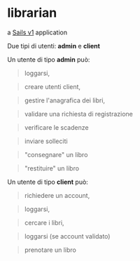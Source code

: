 # librarian

a [Sails v1](https://sailsjs.com) application


Due tipi di utenti: **admin** e **client**

Un utente di tipo **admin** può: 

>loggarsi, 

>creare utenti client, 

>gestire l'anagrafica dei libri, 

>validare una richiesta di registrazione

>verificare le scadenze

>inviare solleciti

>"consegnare" un libro

>"restituire" un libro

Un utente di tipo **client** può: 

>richiedere un account, 

>loggarsi, 

>cercare i libri, 

>loggarsi (se account validato)

>prenotare un libro